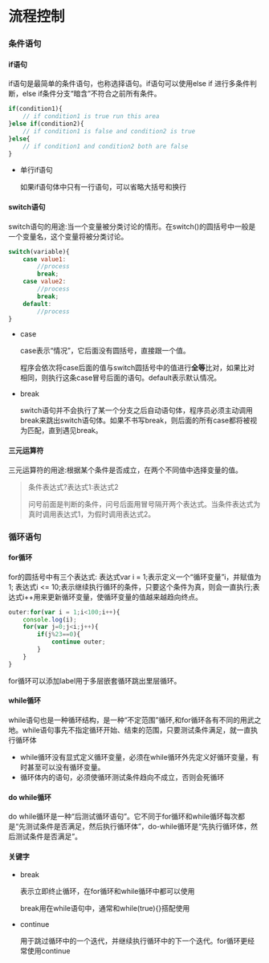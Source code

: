 # 流程控制

### 条件语句

#### if语句

if语句是最简单的条件语句，也称选择语句。if语句可以使用else if 进行多条件判断，else if条件分支“暗含”不符合之前所有条件。

```javascript
if(condition1){
    // if condition1 is true run this area
}else if(condition2){
    // if condition1 is false and condition2 is true
}else{
    // if condition1 and condition2 both are false
}
```

* 单行if语句

  如果if语句体中只有一行语句，可以省略大括号和换行

#### switch语句

switch语句的用途:当一个变量被分类讨论的情形。在switch()的圆括号中一般是一个变量名，这个变量将被分类讨论。

```javascript
switch(variable){
    case value1:
        //process
        break;
    case value2:
        //process
        break;
    default:
        //process
}
```

* case

  case表示“情况”，它后面没有圆括号，直接跟一个值。

  程序会依次将case后面的值与switch圆括号中的值进行**全等**比对，如果比对相同，则执行这条case冒号后面的语句。default表示默认情况。

* break

  switch语句并不会执行了某一个分支之后自动语句体，程序员必须主动调用break来跳出switch语句体。如果不书写break，则后面的所有case都将被视为匹配，直到遇见break。

#### 三元运算符

三元运算符的用途:根据某个条件是否成立，在两个不同值中选择变量的值。

> 条件表达式?表达式1:表达式2
>
> 问号前面是判断的条件，问号后面用冒号隔开两个表达式。当条件表达式为真时调用表达式1，为假时调用表达式2。

### 循环语句

#### for循环

for的圆括号中有三个表达式:
表达式var i = 1;表示定义一个“循环变量”i，并赋值为1;
表达式i <= 10;表示继续执行循环的条件，只要这个条件为真，则会一直执行;表达式i++用来更新循环变量，使循环变量的值越来越趋向终点。

```javascript
outer:for(var i = 1;i<100;i++){
    console.log(i);
    for(var j=0;j<i;j++){
        if(j%23==0){
            continue outer;
        }
    }
}
```

for循环可以添加label用于多层嵌套循环跳出里层循环。

#### while循环

while语句也是一种循环结构，是一种“不定范围”循环,和for循环各有不同的用武之地。while语句事先不指定循环开始、结束的范围，只要测试条件满足，就一直执行循环体

* while循环没有显式定义循环变量，必须在while循环外先定义好循环变量，有时甚至可以没有循环变量。
* 循环体内的语句，必须使循环测试条件趋向不成立，否则会死循环

#### do while循环

do while循环是一种“后测试循环语句”。它不同于for循环和while循环每次都是“先测试条件是否满足，然后执行循环体”，do-while循环是“先执行循环体，然后测试条件是否满足”。

#### 关键字

* break

  表示立即终止循环，在for循环和while循环中都可以使用

  break用在while语句中，通常和while(true){}搭配使用

* continue

  用于跳过循环中的一个迭代，并继续执行循环中的下一个迭代。for循环更经常使用continue